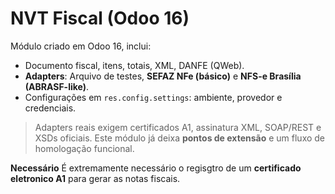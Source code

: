# NVT Fiscal (Odoo 16)

Módulo criado em Odoo 16, inclui:
- Documento fiscal, itens, totais, XML, DANFE (QWeb).
- **Adapters**: Arquivo de testes, **SEFAZ NFe (básico)** e **NFS-e Brasília (ABRASF-like)**.
- Configurações em `res.config.settings`: ambiente, provedor e credenciais.

> Adapters reais exigem certificados A1, assinatura XML, SOAP/REST e XSDs oficiais.
> Este módulo já deixa **pontos de extensão** e um fluxo de homologação funcional.

**Necessário**
É extremamente necessário o regisgtro de um **certificado eletronico A1** para gerar as notas fiscais.

